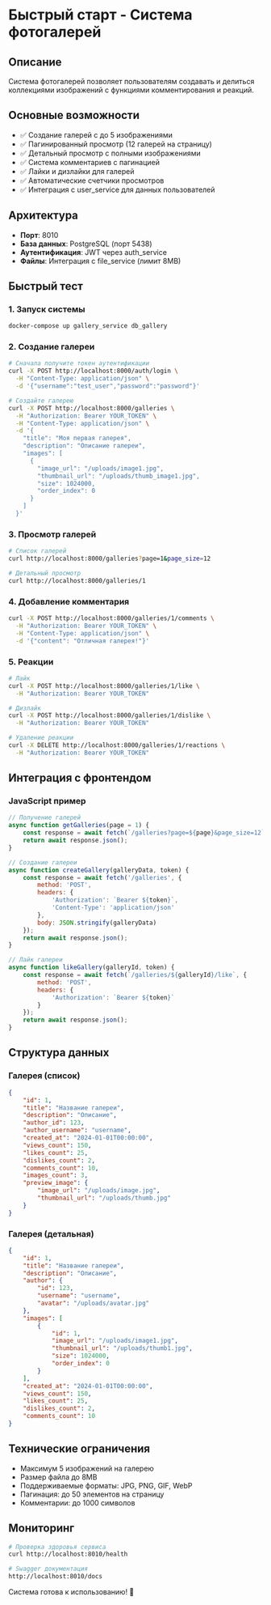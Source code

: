 # Быстрый старт - Система фотогалерей

## Описание
Система фотогалерей позволяет пользователям создавать и делиться коллекциями изображений с функциями комментирования и реакций.

## Основные возможности
- ✅ Создание галерей с до 5 изображениями
- ✅ Пагинированный просмотр (12 галерей на страницу)
- ✅ Детальный просмотр с полными изображениями  
- ✅ Система комментариев с пагинацией
- ✅ Лайки и дизлайки для галерей
- ✅ Автоматические счетчики просмотров
- ✅ Интеграция с user_service для данных пользователей

## Архитектура
- **Порт**: 8010
- **База данных**: PostgreSQL (порт 5438)
- **Аутентификация**: JWT через auth_service
- **Файлы**: Интеграция с file_service (лимит 8MB)

## Быстрый тест

### 1. Запуск системы
```bash
docker-compose up gallery_service db_gallery
```

### 2. Создание галереи
```bash
# Сначала получите токен аутентификации
curl -X POST http://localhost:8000/auth/login \
  -H "Content-Type: application/json" \
  -d '{"username":"test_user","password":"password"}'

# Создайте галерею
curl -X POST http://localhost:8000/galleries \
  -H "Authorization: Bearer YOUR_TOKEN" \
  -H "Content-Type: application/json" \
  -d '{
    "title": "Моя первая галерея",
    "description": "Описание галереи",
    "images": [
      {
        "image_url": "/uploads/image1.jpg",
        "thumbnail_url": "/uploads/thumb_image1.jpg",
        "size": 1024000,
        "order_index": 0
      }
    ]
  }'
```

### 3. Просмотр галерей
```bash
# Список галерей
curl http://localhost:8000/galleries?page=1&page_size=12

# Детальный просмотр
curl http://localhost:8000/galleries/1
```

### 4. Добавление комментария
```bash
curl -X POST http://localhost:8000/galleries/1/comments \
  -H "Authorization: Bearer YOUR_TOKEN" \
  -H "Content-Type: application/json" \
  -d '{"content": "Отличная галерея!"}'
```

### 5. Реакции
```bash
# Лайк
curl -X POST http://localhost:8000/galleries/1/like \
  -H "Authorization: Bearer YOUR_TOKEN"

# Дизлайк  
curl -X POST http://localhost:8000/galleries/1/dislike \
  -H "Authorization: Bearer YOUR_TOKEN"

# Удаление реакции
curl -X DELETE http://localhost:8000/galleries/1/reactions \
  -H "Authorization: Bearer YOUR_TOKEN"
```

## Интеграция с фронтендом

### JavaScript пример
```javascript
// Получение галерей
async function getGalleries(page = 1) {
    const response = await fetch(`/galleries?page=${page}&page_size=12`);
    return await response.json();
}

// Создание галереи
async function createGallery(galleryData, token) {
    const response = await fetch('/galleries', {
        method: 'POST',
        headers: {
            'Authorization': `Bearer ${token}`,
            'Content-Type': 'application/json'
        },
        body: JSON.stringify(galleryData)
    });
    return await response.json();
}

// Лайк галереи
async function likeGallery(galleryId, token) {
    const response = await fetch(`/galleries/${galleryId}/like`, {
        method: 'POST',
        headers: {
            'Authorization': `Bearer ${token}`
        }
    });
    return await response.json();
}
```

## Структура данных

### Галерея (список)
```json
{
    "id": 1,
    "title": "Название галереи",
    "description": "Описание",
    "author_id": 123,
    "author_username": "username",
    "created_at": "2024-01-01T00:00:00",
    "views_count": 150,
    "likes_count": 25,
    "dislikes_count": 2,
    "comments_count": 10,
    "images_count": 3,
    "preview_image": {
        "image_url": "/uploads/image.jpg",
        "thumbnail_url": "/uploads/thumb.jpg"
    }
}
```

### Галерея (детальная)
```json
{
    "id": 1,
    "title": "Название галереи", 
    "description": "Описание",
    "author": {
        "id": 123,
        "username": "username",
        "avatar": "/uploads/avatar.jpg"
    },
    "images": [
        {
            "id": 1,
            "image_url": "/uploads/image1.jpg",
            "thumbnail_url": "/uploads/thumb1.jpg",
            "size": 1024000,
            "order_index": 0
        }
    ],
    "created_at": "2024-01-01T00:00:00",
    "views_count": 150,
    "likes_count": 25,
    "dislikes_count": 2,
    "comments_count": 10
}
```

## Технические ограничения
- Максимум 5 изображений на галерею
- Размер файла до 8MB
- Поддерживаемые форматы: JPG, PNG, GIF, WebP
- Пагинация: до 50 элементов на страницу
- Комментарии: до 1000 символов

## Мониторинг
```bash
# Проверка здоровья сервиса
curl http://localhost:8010/health

# Swagger документация
http://localhost:8010/docs
```

Система готова к использованию! 🎉 